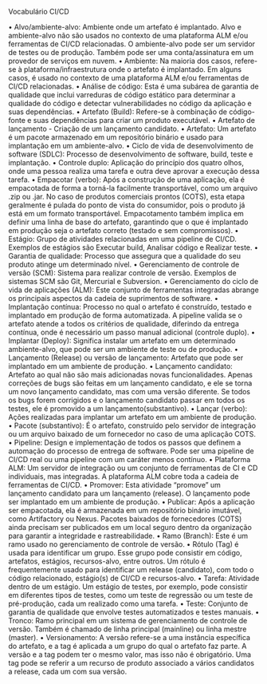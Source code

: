 Vocabulário CI/CD
    
•	Alvo/ambiente-alvo: Ambiente onde um artefato é implantado. Alvo e ambiente-alvo não são usados no contexto de uma plataforma ALM e/ou ferramentas de CI/CD relacionadas. O ambiente-alvo pode ser um servidor de testes ou de produção. Também pode ser uma conta/assinatura em um provedor de serviços em nuvem.
•	Ambiente: Na maioria dos casos, refere-se à plataforma/infraestrutura onde o artefato é implantado. Em alguns casos, é usado no contexto de uma plataforma ALM e/ou ferramentas de CI/CD relacionadas.
•	Análise de código: Esta é uma subárea de garantia de qualidade que inclui varreduras de código estático para determinar a qualidade do código e detectar vulnerabilidades no código da aplicação e suas dependências.
•	Artefato (Build): Refere-se à combinação de código-fonte e suas dependências para criar um produto executável.
•	Artefato de lançamento - Criação de um lançamento candidato.
•	Artefato: Um artefato é um pacote armazenado em um repositório binário e usado para implantação em um ambiente-alvo.
•	Ciclo de vida de desenvolvimento de software (SDLC): Processo de desenvolvimento de software, build, teste e implantação.
•	Controle duplo: Aplicação do princípio dos quatro olhos, onde uma pessoa realiza uma tarefa e outra deve aprovar a execução dessa tarefa.
•	Empacotar (verbo): Após a construção de uma aplicação, ela é empacotada de forma a torná-la facilmente transportável, como um arquivo .zip ou .jar. No caso de produtos comerciais prontos (COTS), esta etapa geralmente é pulada do ponto de vista do consumidor, pois o produto já está em um formato transportável. Empacotamento também implica em definir uma linha de base do artefato, garantindo que o que é implantado em produção seja o artefato correto (testado e sem compromissos).
•	Estágio: Grupo de atividades relacionadas em uma pipeline de CI/CD. Exemplos de estágios são Executar build, Analisar código e Realizar teste.
•	Garantia de qualidade: Processo que assegura que a qualidade do seu produto atinge um determinado nível.
•	Gerenciamento de controle de versão (SCM): Sistema para realizar controle de versão. Exemplos de sistemas SCM são Git, Mercurial e Subversion.
•	Gerenciamento do ciclo de vida de aplicações (ALM): Este conjunto de ferramentas integradas abrange os principais aspectos da cadeia de suprimentos de software.
•	Implantação contínua: Processo no qual o artefato é construído, testado e implantado em produção de forma automatizada. A pipeline valida se o artefato atende a todos os critérios de qualidade, diferindo da entrega contínua, onde é necessário um passo manual adicional (controle duplo).
•	Implantar (Deploy): Significa instalar um artefato em um determinado ambiente-alvo, que pode ser um ambiente de teste ou de produção.
•	Lançamento (Release) ou versão de lançamento: Artefato que pode ser implantado em um ambiente de produção.
•	Lançamento candidato: Artefato ao qual não são mais adicionadas novas funcionalidades. Apenas correções de bugs são feitas em um lançamento candidato, e ele se torna um novo lançamento candidato, mas com uma versão diferente. Se todos os bugs forem corrigidos e o lançamento candidato passar em todos os testes, ele é promovido a um lançamento(substantivo).
•	Lançar (verbo): Ações realizadas para implantar um artefato em um ambiente de produção.
•	Pacote (substantivo): É o artefato, construído pelo servidor de integração ou um arquivo baixado de um fornecedor no caso de uma aplicação COTS.
•	Pipeline: Design e implementação de todos os passos que definem a automação do processo de entrega de software. Pode ser uma pipeline de CI/CD real ou uma pipeline com um caráter menos contínuo.
•	Plataforma ALM: Um servidor de integração ou um conjunto de ferramentas de CI e CD individuais, mas integradas. A plataforma ALM cobre toda a cadeia de ferramentas de CI/CD.
•	Promover: Esta atividade “promove” um lançamento candidato para um lançamento (release). O lançamento pode ser implantado em um ambiente de produção.
•	Publicar: Após a aplicação ser empacotada, ela é armazenada em um repositório binário imutável, como Artifactory ou Nexus. Pacotes baixados de fornecedores (COTS) ainda precisam ser publicados em um local seguro dentro da organização para garantir a integridade e rastreabilidade.
•	Ramo (Branch): Este é um ramo usado no gerenciamento de controle de versão.
•	Rótulo (Tag) é usada para identificar um grupo. Esse grupo pode consistir em código, artefatos, estágios, recursos-alvo, entre outros. Um rótulo é frequentemente usado para identificar um release (candidato), com todo o código relacionado, estágio(s) de CI/CD e recursos-alvo.
•	Tarefa: Atividade dentro de um estágio. Um estágio de testes, por exemplo, pode consistir em diferentes tipos de testes, como um teste de regressão ou um teste de pré-produção, cada um realizado como uma tarefa.
•	Teste: Conjunto de garantia de qualidade que envolve testes automatizados e testes manuais.
•	Tronco: Ramo principal em um sistema de gerenciamento de controle de versão. Também é chamado de linha principal (mainline) ou linha mestre (master).
•	Versionamento: A versão refere-se a uma instância específica do artefato, e a tag é aplicada a um grupo do qual o artefato faz parte. A versão e a tag podem ter o mesmo valor, mas isso não é obrigatório. Uma tag pode se referir a um recurso de produto associado a vários candidatos a release, cada um com sua versão.
